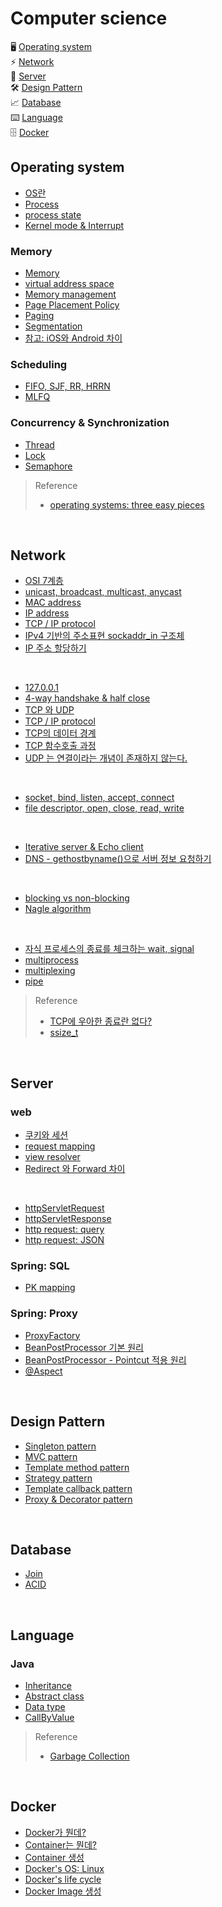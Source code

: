 # Computer science

🖥 [Operating system](#operating-system)<br>
⚡️ [Network](#network)<br>
💌 [Server](#server)<br>
🛠 [Design Pattern](#design-pattern)<br>
📈 [Database](#database)<br>
⌨️ [Language](#language)<br>
🗄 [Docker](#docker)
<br>

## Operating system

- [OS란](https://github.com/evelyn82ny/Computer-science/blob/master/Operating_system/theory/what_is_OS.md)
- [Process](https://github.com/evelyn82ny/Computer-science/blob/master/Operating_system/theory/process.md)
- [process state](https://github.com/evelyn82ny/Computer-science/blob/master/Operating_system/theory/process_state.md)
- [Kernel mode & Interrupt](https://github.com/evelyn82ny/Computer-science/blob/master/Operating_system/theory/interrupt.md)

### Memory

- [Memory](https://github.com/evelyn82ny/Computer-science/blob/master/Operating_system/theory/memory.md)
- [virtual address space](https://velog.io/@evelyn82ny/virtual-address-space)
- [Memory management](https://github.com/evelyn82ny/Computer-science/blob/master/Operating_system/theory/memory_management.md)
- [Page Placement Policy](https://github.com/evelyn82ny/Computer-science/blob/master/Operating_system/theory/page_placement_policy.md)
- [Paging](https://github.com/evelyn82ny/Computer-science/blob/master/Operating_system/theory/paging.md)
- [Segmentation](https://github.com/evelyn82ny/Computer-science/blob/master/Operating_system/theory/segmentation.md)
- [참고: iOS와 Android 차이](https://github.com/evelyn82ny/Computer-science/blob/master/Operating_system/theory/difference_between_iOS_and_Android.md)
  
### Scheduling

- [FIFO, SJF, RR, HRRN](https://github.com/evelyn82ny/Computer-science/blob/master/Operating_system/theory/scheduling.md)
- [MLFQ](https://github.com/evelyn82ny/Computer-science/blob/master/Operating_system/theory/MLFQ.md)

### Concurrency & Synchronization

- [Thread](https://velog.io/@evelyn82ny/concurrency-thread)
- [Lock](https://velog.io/@evelyn82ny/concurrency-lock)
- [Semaphore](https://velog.io/@evelyn82ny/synchronization-semaphore)

> Reference
> - [operating systems: three easy pieces](https://pages.cs.wisc.edu/~remzi/OSTEP/)

<br>

## Network

- [OSI 7계층](https://github.com/evelyn82ny/Computer-science/blob/master/Network/theory/OSI-7-layer.md)
- [unicast, broadcast, multicast, anycast](https://github.com/evelyn82ny/Computer-science/blob/master/Network/theory/unicast_BUM_traffic.md)
- [MAC address](https://github.com/evelyn82ny/Computer-science/blob/master/Network/theory/MAC-address.md)
- [IP address](https://github.com/evelyn82ny/Computer-science/blob/master/Network/theory/IP-address.md)
- [TCP / IP protocol](https://github.com/evelyn82ny/Computer-science/blob/master/Network/theory/TCP-IP-protocol.md)
- [IPv4 기반의 주소표현 sockaddr_in 구조체](https://github.com/evelyn82ny/Computer-science/blob/master/Network/theory/sockaddr.md)
- [IP 주소 할당하기](https://github.com/evelyn82ny/Computer-science/blob/master/Network/theory/allocate-ip.md)
<br>

- [127.0.0.1](https://github.com/evelyn82ny/Computer-science/blob/master/Network/theory/localhost.md)
- [4-way handshake & half close](https://github.com/evelyn82ny/Computer-science/blob/master/Network/theory/4-way-handshake.md)
- [TCP 와 UDP](https://github.com/evelyn82ny/Computer-science/blob/master/Network/theory/TCP-VS-UDP.md)
- [TCP / IP protocol](https://github.com/evelyn82ny/Computer-science/blob/master/Network/theory/TCP-IP-protocol.md)
- [TCP의 데이터 경계](https://github.com/evelyn82ny/Computer-science/blob/master/Network/theory/boundary-of-tcp-transmission-data.md)
- [TCP 함수호출 과정](https://github.com/evelyn82ny/Computer-science/blob/master/Network/theory/TCP-system-call.md)
- [UDP 는 연결이라는 개념이 존재하지 않는다.](https://github.com/evelyn82ny/Computer-science/blob/master/Network/theory/UDP-system-call.md)
<br>

- [socket, bind, listen, accept, connect](https://github.com/evelyn82ny/Computer-science/blob/master/Network/theory/socket.md)
- [file descriptor, open, close, read, write](https://github.com/evelyn82ny/Computer-science/blob/master/Network/theory/file-descriptor.md)
<br>

- [Iterative server & Echo client](https://github.com/evelyn82ny/Computer-science/blob/master/Network/theory/iterative-server-and-echo-client.md)
- [DNS - gethostbyname()으로 서버 정보 요청하기](https://github.com/evelyn82ny/Computer-science/blob/master/Network/theory/dns.md)
<br>

- [blocking vs non-blocking](https://github.com/evelyn82ny/Computer-science/blob/master/Network/theory/blocking-vs-non-blocking.md)
- [Nagle algorithm](https://github.com/evelyn82ny/Computer-science/blob/master/Network/theory/nagle-algorithm.md)
<br>

- [자식 프로세스의 종료를 체크하는 wait, signal](https://github.com/evelyn82ny/Computer-science/blob/master/Network/theory/zombie-check.md)
- [multiprocess](https://github.com/evelyn82ny/Computer-science/blob/master/Network/theory/multiprocess.md)
- [multiplexing](https://github.com/evelyn82ny/Computer-science/blob/master/Network/theory/multiplexing.md)
- [pipe](https://github.com/evelyn82ny/Computer-science/blob/master/Network/theory/pipe.md)

> Reference
> - [TCP에 우아한 종료란 없다?](https://sunyzero.tistory.com/269)
> - [ssize_t](https://lacti.github.io/2011/01/08/different-between-size-t-ssize-t/)

<br>

## Server

### web

- [쿠키와 세션](https://github.com/evelyn82ny/Computer-science/blob/master/Server/Web/cookie_and_session.md)
- [request mapping](https://github.com/evelyn82ny/Computer-science/blob/master/Server/Web/request_mapping.md)
- [view resolver](https://github.com/evelyn82ny/Computer-science/blob/master/Server/Web/view_resolver.md)
- [Redirect 와 Forward 차이](https://github.com/evelyn82ny/Computer-science/blob/master/Server/Web/redirect_forward.md)
<br>

- [httpServletRequest](https://github.com/evelyn82ny/Computer-science/blob/master/Server/Web/httpServletRequest.md)
- [httpServletResponse](https://github.com/evelyn82ny/Computer-science/blob/master/Server/Web/httpServletResponse.md)
- [http request: query](https://github.com/evelyn82ny/Computer-science/blob/master/Server/Web/http_request_query.md)
- [http request: JSON](https://github.com/evelyn82ny/Computer-science/blob/master/Server/Web/http_request_json.md)

### Spring: SQL

- [PK mapping](https://velog.io/@evelyn82ny/primary-key-mapping)

### Spring: Proxy

- [ProxyFactory](https://github.com/evelyn82ny/Computer-science/blob/master/Server/proxy/ProxyFactory.md)
- [BeanPostProcessor 기본 원리](https://github.com/evelyn82ny/Computer-science/blob/master/Server/proxy/BeanPostProcessor_basic.md)
- [BeanPostProcessor - Pointcut 적용 원리](https://github.com/evelyn82ny/Computer-science/blob/master/Server/proxy/BeanPostProcessor_pointcut.md)
- [@Aspect](https://velog.io/@evelyn82ny/Spring-AOP-Aspect)

<br>

## Design Pattern

- [Singleton pattern](https://github.com/evelyn82ny/Computer-science/blob/master/Server/pattern/singleton_pattern.md)
- [MVC pattern](https://github.com/evelyn82ny/Computer-science/blob/master/Server/pattern/spring_mvc.md)
- [Template method pattern](https://velog.io/@evelyn82ny/template-method-pattern)
- [Strategy pattern](https://velog.io/@evelyn82ny/strategy-pattern)
- [Template callback pattern](https://velog.io/@evelyn82ny/template-callback-pattern)
- [Proxy & Decorator pattern](https://velog.io/@evelyn82ny/proxy-pattern-decorator-pattern)

<br>

## Database

- [Join](https://github.com/evelyn82ny/Computer-science/blob/master/Database/Join.md)
- [ACID](https://hanamon.kr/%EB%8D%B0%EC%9D%B4%ED%84%B0%EB%B2%A0%EC%9D%B4%EC%8A%A4-%ED%8A%B8%EB%9E%9C%EC%9E%AD%EC%85%98%EC%9D%98-acid-%EC%84%B1%EC%A7%88/)

<br>

## Language

### Java

- [Inheritance](https://github.com/evelyn82ny/Computer-science/blob/master/Language/Java/Inheritance.md)
- [Abstract class](https://github.com/evelyn82ny/Computer-science/blob/master/Language/Java/AbstractClass.md)
- [Data type](https://github.com/evelyn82ny/Computer-science/blob/master/Language/Java/DataType.md)
- [CallByValue](https://github.com/evelyn82ny/Computer-science/blob/master/Language/Java/CallByValue.md)

> Reference
> - [Garbage Collection](https://d2.naver.com/helloworld/1329)

<br>

## Docker

- [Docker가 뭔데?](https://github.com/evelyn82ny/Computer-science/blob/master/Docker/what_is_docker.md)
- [Container는 뭔데?](https://github.com/evelyn82ny/Computer-science/blob/master/Docker/what_is_container.md)
- [Container 생성](https://github.com/evelyn82ny/Computer-science/blob/master/Docker/create_container.md)
- [Docker's OS: Linux](https://github.com/evelyn82ny/Computer-science/blob/master/Docker/docker_os_linux.md)
- [Docker's life cycle](https://github.com/evelyn82ny/Computer-science/blob/master/Docker/docker_life_cycle.md)
- [Docker Image 생성](https://github.com/evelyn82ny/Computer-science/blob/master/Docker/create_docker_image.md)